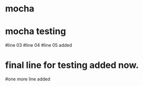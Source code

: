 # mocha
# mocha testing
#line 03
#line 04
#line 05 added

# final line for testing added now. 
#one more line added